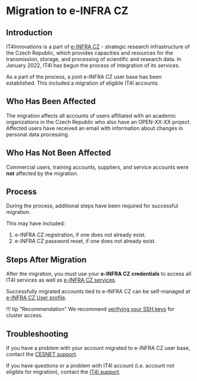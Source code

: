 # Migration to e-INFRA CZ

## Introduction

IT4Innovations is a part of [e-INFRA CZ][1] - strategic research infrastructure of the Czech Republic, which provides capacities and resources for the transmission, storage, and processing of scientific and research data. In January 2022, IT4I has begun the process of integration of its services.

As a part of the process, a joint e-INFRA CZ user base has been established. This included a migration of eligible IT4I accounts.

## Who Has Been Affected

The migration affects all accounts of users affiliated with an academic organizations in the Czech Republic who also have an OPEN-XX-XX project. Affected users have received an email with information about changes in personal data processing.

## Who Has Not Been Affected

Commercial users, training accounts, suppliers, and service accounts were **not** affected by the migration.

## Process

During the process, additional steps have been required for successful migration.

This may have included:

1. e-INFRA CZ registration, if one does not already exist.
2. e-INFRA CZ password reset, if one does not already exist.

## Steps After Migration

After the migration, you must use your **e-INFRA CZ credentials** to access all IT4I services as well as [e-INFRA CZ services][5].

Successfully migrated accounts tied to e-INFRA CZ can be self-managed at [e-INFRA CZ User profile][4].

!!! tip "Recommendation"
    We recommend [verifying your SSH keys][6] for cluster access.

## Troubleshooting

If you have a problem with your account migrated to e-INFRA CZ user base, contact the [CESNET support][7].

If you have questions or a problem with IT4I account (i.e. account not eligible for migration), contact the [IT4I support][2].

[1]: https://www.e-infra.cz/en
[2]: mailto:support@it4i.cz
[3]: https://www.cesnet.cz/?lang=en
[4]: https://profile.e-infra.cz/
[5]: https://www.e-infra.cz/en/services
[6]: https://profile.e-infra.cz/profile/settings/sshKeys
[7]: mailto:support@cesnet.cz
